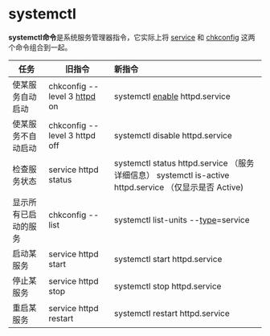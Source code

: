 # systemctl

**systemctl命令**是系统服务管理器指令，它实际上将 [service](http://man.linuxde.net/service) 和 [chkconfig](http://man.linuxde.net/chkconfig) 这两个命令组合到一起。

| 任务                 | 旧指令                                                       | 新指令                                                       |
| -------------------- | ------------------------------------------------------------ | :----------------------------------------------------------- |
| 使某服务自动启动     | chkconfig --level 3 [httpd](http://man.linuxde.net/httpd) on | systemctl [enable](http://man.linuxde.net/enable) httpd.service |
| 使某服务不自动启动   | chkconfig --level 3 httpd off                                | systemctl disable httpd.service                              |
| 检查服务状态         | service httpd status                                         | systemctl status httpd.service （服务详细信息） systemctl is-active httpd.service （仅显示是否 Active) |
| 显示所有已启动的服务 | chkconfig --list                                             | systemctl list-units --[type](http://man.linuxde.net/type)=service |
| 启动某服务           | service httpd start                                          | systemctl start httpd.service                                |
| 停止某服务           | service httpd stop                                           | systemctl stop httpd.service                                 |
| 重启某服务           | service httpd restart                                        | systemctl restart httpd.service                              |